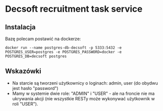 # Decsoft recruitment task service

## Instalacja

Bazę polecam postawić na dockerze:

```docker run --name postgres-db-decsoft -p 5333:5432 -e POSTGRES_USER=postgres -e POSTGRES_PASSWORD=docker -e POSTGRES_DB=decsoft postgres```

## Wskazówki

* Na starcie są tworzeni użytkownicy o loginach: admin, user (do obydwu jest hasło "password")
* Mamy w systemie dwie role: "ADMIN" i "USER" - ale na froncie nie ma ukrywania akcji (nie wszystkie RESTy może wykonywać użytkownik w roli "USER").
